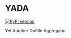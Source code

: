 # YADA

[![PyPI version](https://badge.fury.io/py/yada.svg)](https://badge.fury.io/py/yada)

Yet Another Dotfile Aggregator

